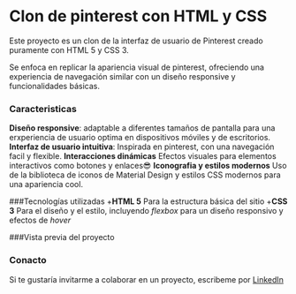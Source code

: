 # Clon de pinterest con HTML y CSS
Este proyecto es un clon de la interfaz de usuario de Pinterest creado puramente con HTML 5 y CSS 3.

Se enfoca en replicar la apariencia visual de pinterest, ofreciendo una experiencia de navegación similar con un diseño responsive y funcionalidades básicas.

### Caracteristicas
**Diseño responsive**: adaptable a diferentes tamaños de pantalla para una erxperiencia de usuario optima en dispositivos móviles y de escritorios.
**Interfaz de usuario intuitiva**: Inspirada en pinterest, con una navegación facil y flexible.
**Interacciones dinámicas** Efectos visuales para elementos interactivos como botones y enlaces😎
**Iconografia y estilos modernos** Uso de la biblioteca de iconos de Material Design y estilos CSS modernos para una apariencia cool.

###Tecnologías utilizadas
+**HTML 5** Para la estructura básica del sitio
+**CSS 3** Para el diseño y el estilo, incluyendo _flexbox_ para un diseño responsivo y efectos de _hover_

###Vista previa del proyecto

### Conacto
Si te gustaría invitarme a colaborar en un proyecto, escribeme por [LinkedIn](https://www.linkedin.com/in/lizeth-carrillo-457826209/)
